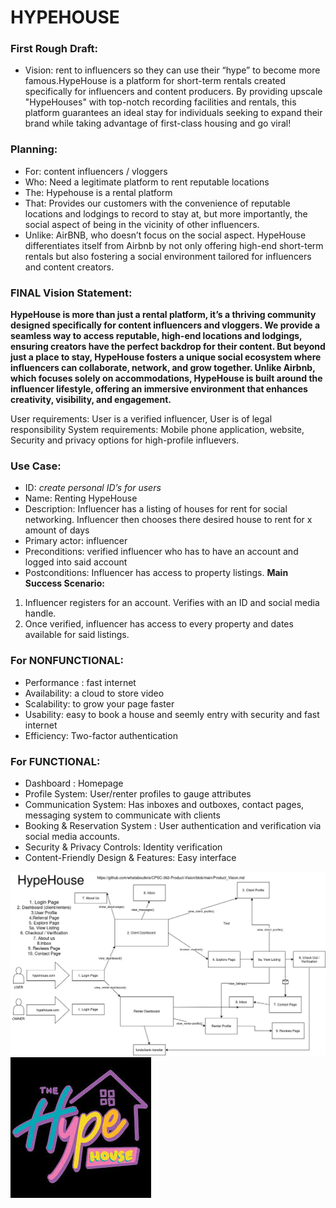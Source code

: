 # HYPEHOUSE

### First Rough Draft:
- Vision: rent to influencers so they can use their “hype” to become more famous.HypeHouse is a platform for short-term rentals created specifically for influencers and content producers. By providing upscale "HypeHouses" with top-notch recording facilities and rentals, this platform guarantees an ideal stay for individuals seeking to expand their brand while taking advantage of first-class housing and go viral!

### Planning:
- For: content influencers / vloggers
- Who: Need a legitimate platform to rent reputable locations
- The: Hypehouse is a rental platform
- That: Provides our customers with the convenience of reputable locations and lodgings to record to stay at, but more importantly, the social aspect of being in the vicinity of other influencers.
- Unlike: AirBNB, who doesn’t focus on the social aspect.
HypeHouse differentiates itself from Airbnb by not only offering high-end short-term rentals but also fostering a social environment tailored for influencers and content creators. 

### FINAL Vision Statement:
**HypeHouse is more than just a rental platform, it’s a thriving community designed specifically for content influencers and vloggers. We provide a seamless way to access reputable, high-end locations and lodgings, ensuring creators have the perfect backdrop for their content. But beyond just a place to stay, HypeHouse fosters a unique social ecosystem where influencers can collaborate, network, and grow together. Unlike Airbnb, which focuses solely on accommodations, HypeHouse is built around the influencer lifestyle, offering an immersive environment that enhances creativity, visibility, and engagement.**



User requirements: User is a verified influencer, User is of legal responsibility
System requirements: Mobile phone application, website, 
Security and privacy options for high-profile influevers.

### Use Case: 
- ID: *create personal ID’s for users*
- Name: Renting HypeHouse
- Description: Influencer has a listing of houses for rent for social networking. Influencer then chooses there desired house to rent for x amount of days
- Primary actor: influencer
- Preconditions: verified influencer who has to have an account and logged into said account
- Postconditions: Influencer has access to property listings.
**Main Success Scenario:** 
1. Influencer registers for an account. Verifies with an ID and social media handle.
2. Once verified, influencer has access to every property and dates available for said listings.


### For NONFUNCTIONAL:
- Performance : fast internet
- Availability: a cloud to store video 
- Scalability: to grow your page faster
- Usability: easy to book a house and seemly entry with security and fast internet
- Efficiency: Two-factor authentication


### For FUNCTIONAL: 
- Dashboard : Homepage 
- Profile System: User/renter profiles to gauge attributes
- Communication System: Has inboxes and outboxes, contact pages, messaging system to communicate with clients 
- Booking & Reservation System : User authentication and verification via social media accounts.
- Security & Privacy Controls: Identity verification
- Content-Friendly Design & Features: Easy interface

<img title="Diagram" alt="ss" src="HYPEHOUSE.jpg">

<img title="Diagram" alt="ss" src="hypehouse.jpeg">





